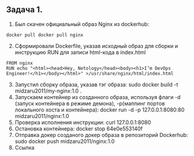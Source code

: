 ## Задача 1. 
1. Был скачен официальный образ Nginx  из dockerhub:
```
docker pull docker pull nginx
```
2. Сформировали Dockerfile, указав исходный образ для сборки и инструкцию RUN для записи html-кода в index.html
```
FROM nginx
RUN echo "<html><head>Hey, Netology</head><body><h1>I’m DevOps Engineer!</h1></body></html>" >/usr/share/nginx/html/index.html
```
3. Запустил сборку образа, указав тэг образа:
    sudo docker build -t midzaru2011/my-nginx:1.0 .
4. Запускаем контейнер из созданного образа, используя флаги -d (запуск контейнера в режиме демона), -p(маппинг портов локального хоста и контейнера):
   docker run -d -p 127.0.0.1:8080:80 midzaru2011/nginx:1.0
5. Проверка исполнения инструкции:
   curl 127.0.0.1:8080
6. Остановка контейнера:
    docker stop 64e0e553140f
7. Отправка докер созданого докер образа в репозиторий Dockerhub:
    sudo docker push midzaru2011/nginx:1.0
8. Ссылка 
